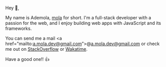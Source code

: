 Hey 👋,

My name is Ademola, [mola](https://www.howmanysyllables.com/syllables/mola) for short. I'm a full-stack developer with a passion for the web, and I enjoy building web apps with JavaScript and its frameworks.

You can send me a mail <a href="mailto:a.mola.dev@gmail.com”>@a.mola.dev@gmail.com</a> or check me out on [StackOverflow](https://stackoverflow.com/users/15350139/a-mola) or [Wakatime](https://wakatime.com/@iammola).

Have a good one!! 👍
